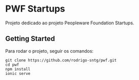 # PWF Startups

Projeto dedicado ao projeto Peopleware Foundation Startups.

## Getting Started
Para rodar o projeto, seguir os comandos:
```
git clone https://github.com/rodrigo-sntg/pwf.git
cd pwf
npm install
ionic serve
```
